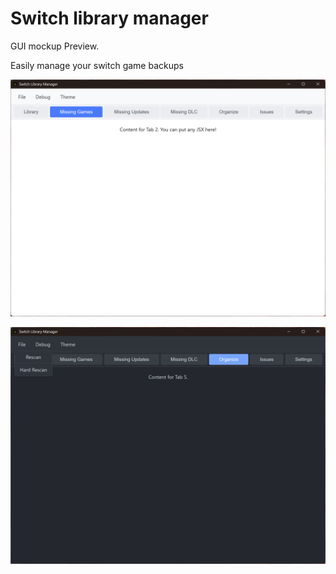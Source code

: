 # Switch library manager

GUI mockup Preview.

Easily manage your switch game backups

![Image description](https://github.com/firebat20/slibar-react/blob/master/preview/Screenshot.png)

![Image description](https://github.com/firebat20/slibar-react/blob/master/preview/Screenshot2.png)




